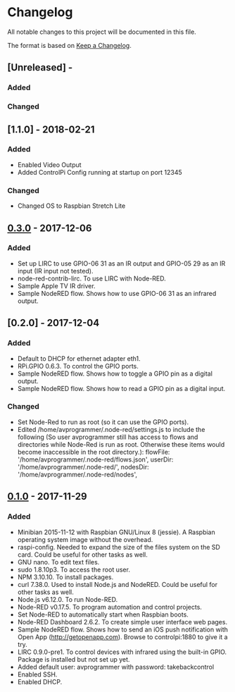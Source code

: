 # Changelog
All notable changes to this project will be documented in this file.

The format is based on [Keep a Changelog](http://keepachangelog.com/en/1.0.0/).

## [Unreleased]  -
### Added

### Changed

## [1.1.0]  - 2018-02-21
### Added
- Enabled Video Output
- Added ControlPi Config running at startup on port 12345

### Changed
- Changed OS to Raspbian Stretch Lite

## [0.3.0]  - 2017-12-06
### Added
- Set up LIRC to use GPIO-06 31 as an IR output and GPIO-05 29 as an IR input (IR input not tested).
- node-red-contrib-lirc. To use LIRC with Node-RED.
- Sample Apple TV IR driver.
- Sample NodeRED flow. Shows how to use GPIO-06 31 as an infrared output.

## [0.2.0]  - 2017-12-04
### Added
- Default to DHCP for ethernet adapter eth1.
- RPi.GPIO 0.6.3. To control the GPIO ports.
- Sample NodeRED flow. Shows how to toggle a GPIO pin as a digital output.
- Sample NodeRED flow. Shows how to read a GPIO pin as a digital input.

### Changed
- Set Node-Red to run as root (so it can use the GPIO ports).
- Edited /home/avprogrammer/.node-red/settings.js to include the following (So user avprogrammer still has access to flows and directories while Node-Red is run as root. Otherwise these items would become inaccessible in the root directory.):
flowFile: '/home/avprogrammer/.node-red/flows.json',
userDir: '/home/avprogrammer/.node-red/',
nodesDir: '/home/avprogrammer/.node-red/nodes',

## [0.1.0] - 2017-11-29
### Added
- Minibian 2015-11-12 with Raspbian GNU/Linux 8 (jessie). A Raspbian operating system image without the overhead.
- raspi-config. Needed to expand the size of the files system on the SD card. Could be useful for other tasks as well.
- GNU nano. To edit text files.
- sudo 1.8.10p3. To access the root user.
- NPM 3.10.10. To install packages.
- curl 7.38.0. Used to install Node.js and NodeRED. Could be useful for other tasks as well.
- Node.js v6.12.0. To run Node-RED.
- Node-RED v0.17.5. To program automation and control projects.
- Set Node-RED to automatically start when Raspbian boots.
- Node-RED Dashboard 2.6.2. To create simple user interface web pages.
- Sample NodeRED flow. Shows how to send an iOS push notification with Open App (http://getopenapp.com). Browse to controlpi:1880 to give it a try.
- LIRC 0.9.0-pre1. To control devices with infrared using the built-in GPIO. Package is installed but not set up yet.
- Added default user: avprogrammer with password: takebackcontrol
- Enabled SSH.
- Enabled DHCP.

[0.3.0]: https://drive.google.com/file/d/1pvJX5tlXPAyqEBm5hWdl4LEmcw49MMo4/view?usp=sharing
[0.1.0]: https://drive.google.com/open?id=1iw3-s6GG7UDD8edw0WkQrZthd2odlugE

